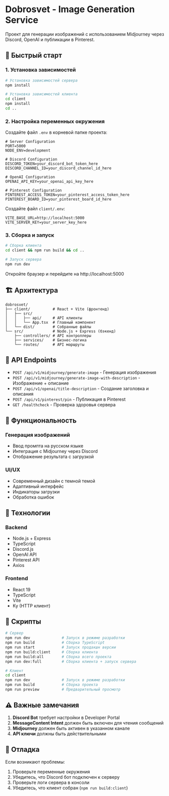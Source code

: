 # Dobrosvet - Image Generation Service

Проект для генерации изображений с использованием Midjourney через Discord, OpenAI и публикации в Pinterest.

## 🚀 Быстрый старт

### 1. Установка зависимостей

```bash
# Установка зависимостей сервера
npm install

# Установка зависимостей клиента
cd client
npm install
cd ..
```

### 2. Настройка переменных окружения

Создайте файл `.env` в корневой папке проекта:

```env
# Server Configuration
PORT=5000
NODE_ENV=development

# Discord Configuration
DISCORD_TOKEN=your_discord_bot_token_here
DISCORD_CHANNEL_ID=your_discord_channel_id_here

# OpenAI Configuration
OPENAI_API_KEY=your_openai_api_key_here

# Pinterest Configuration
PINTEREST_ACCESS_TOKEN=your_pinterest_access_token_here
PINTEREST_BOARD_ID=your_pinterest_board_id_here
```

Создайте файл `client/.env`:

```env
VITE_BASE_URL=http://localhost:5000
VITE_SERVER_KEY=your_server_key_here
```

### 3. Сборка и запуск

```bash
# Сборка клиента
cd client && npm run build && cd ..

# Запуск сервера
npm run dev
```

Откройте браузер и перейдите на http://localhost:5000

## 🏗️ Архитектура

```
dobrosvet/
├── client/          # React + Vite (фронтенд)
│   ├── src/
│   │   ├── api/     # API клиенты
│   │   └── App.tsx  # Главный компонент
│   └── dist/        # Собранные файлы
└── src/             # Node.js + Express (бэкенд)
    ├── controllers/ # API контроллеры
    ├── services/    # Бизнес-логика
    └── routes/      # API маршруты
```

## 📡 API Endpoints

- `POST /api/v1/midjourney/generate-image` - Генерация изображения
- `POST /api/v1/midjourney/generate-image-with-description` - Изображение + описание
- `POST /api/v1/openai/title-description` - Создание заголовка и описания
- `POST /api/v1/pinterest/pin` - Публикация в Pinterest
- `GET /healthcheck` - Проверка здоровья сервера

## 🎨 Функциональность

### Генерация изображений
- Ввод промпта на русском языке
- Интеграция с Midjourney через Discord
- Отображение результата с загрузкой

### UI/UX
- Современный дизайн с темной темой
- Адаптивный интерфейс
- Индикаторы загрузки
- Обработка ошибок

## 🔧 Технологии

### Backend
- Node.js + Express
- TypeScript
- Discord.js
- OpenAI API
- Pinterest API
- Axios

### Frontend
- React 19
- TypeScript
- Vite
- Ky (HTTP клиент)

## 📝 Скрипты

```bash
# Сервер
npm run dev              # Запуск в режиме разработки
npm run build            # Сборка TypeScript
npm run start            # Запуск продакшн версии
npm run build:client     # Сборка клиента
npm run build:all        # Сборка всего проекта
npm run dev:full         # Сборка клиента + запуск сервера

# Клиент
cd client
npm run dev              # Запуск в режиме разработки
npm run build            # Сборка проекта
npm run preview          # Предварительный просмотр
```

## ⚠️ Важные замечания

1. **Discord Bot** требует настройки в Developer Portal
2. **MessageContent Intent** должен быть включен для чтения сообщений
3. **Midjourney** должен быть активен в указанном канале
4. **API ключи** должны быть действительными

## 🐛 Отладка

Если возникают проблемы:

1. Проверьте переменные окружения
2. Убедитесь, что Discord бот подключен к серверу
3. Проверьте логи сервера в консоли
4. Убедитесь, что клиент собран (`npm run build:client`) 